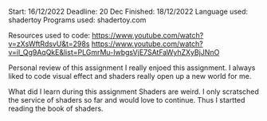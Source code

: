 Start: 16/12/2022
Deadline: 20 Dec
Finished: 18/12/2022
Language used: shadertoy
Programs used: shadertoy.com

Resources used to code:
https://www.youtube.com/watch?v=zXsWftRdsvU&t=298s
https://www.youtube.com/watch?v=il_Qg9AqQkE&list=PLGmrMu-IwbgsVjE7SAtFaWyhZXyBjJNnO

Personal review of this assignment
I really enjoed this assignment. I always liked to code visual effect and shaders really open up a new world for me.

What did I learn during this assignment
Shaders are weird. I only scratsched the service of shaders so far and would love to continue. Thus I startted reading the book of shaders.
